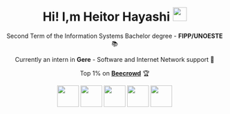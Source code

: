 <h1 align="center">Hi! I,m Heitor Hayashi <img src="https://media.tenor.com/images/30169e4a670daf12443df7d2dd140176/tenor.gif" height="32" /></h1>

<p align="center">Second Term of the Information Systems Bachelor degree - <b>FIPP/UNOESTE</b> 📚</p>
<p align="center">Currently an intern in <b>Gere</b> - Software and Internet Network support 💼</p>
<p align="center">Top 1% on <a href="https://judge.beecrowd.com/pt/profile/969858" target="_blank"><b>Beecrowd</b></a> 🏆</p>

<p align="center">
            <img width="50px" src="https://cdn.jsdelivr.net/gh/devicons/devicon@latest/icons/c/c-plain.svg" />
            <img width="50px" src="https://cdn.jsdelivr.net/gh/devicons/devicon@latest/icons/html5/html5-plain.svg" />
            <img width="50px" src="https://cdn.jsdelivr.net/gh/devicons/devicon@latest/icons/javascript/javascript-plain.svg" />
            <img width="50px" src="https://cdn.jsdelivr.net/gh/devicons/devicon@latest/icons/mysql/mysql-original.svg" />
            <img width="50px" src="https://cdn.jsdelivr.net/gh/devicons/devicon@latest/icons/python/python-plain.svg" />
          
</p>
